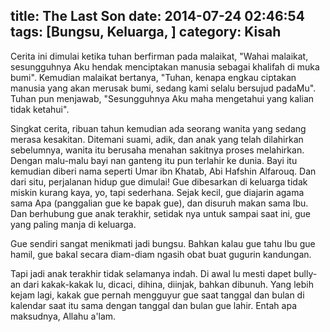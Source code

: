 title: The Last Son
date: 2014-07-24 02:46:54
tags: [Bungsu, Keluarga, ]
category: Kisah
---
Cerita ini dimulai ketika tuhan berfirman pada malaikat, "Wahai malaikat, sesungguhnya Aku hendak menciptakan manusia sebagai khalifah di muka bumi". Kemudian malaikat bertanya, "Tuhan, kenapa engkau ciptakan manusia yang akan merusak bumi, sedang kami selalu bersujud padaMu". Tuhan pun menjawab, "Sesungguhnya Aku maha mengetahui yang kalian tidak ketahui".<!-- more -->

Singkat cerita, ribuan tahun kemudian ada seorang wanita yang sedang merasa kesakitan. Ditemani suami, adik, dan anak yang telah dilahirkan sebelumnya, wanita itu berusaha menahan sakitnya proses melahirkan. Dengan malu-malu bayi nan ganteng itu pun terlahir ke dunia. Bayi itu kemudian diberi nama seperti Umar ibn Khatab, Abi Hafshin Alfarouq. Dan dari situ, perjalanan hidup gue dimulai! Gue dibesarkan di keluarga tidak miskin kurang kaya, yo, tapi sederhana. Sejak kecil, gue diajarin agama sama Apa (panggalian gue ke bapak gue), dan disuruh makan sama Ibu. Dan berhubung gue anak terakhir, setidak nya untuk sampai saat ini, gue yang paling manja di keluarga. 

Gue sendiri sangat menikmati jadi bungsu. Bahkan kalau gue tahu Ibu gue hamil, gue bakal secara diam-diam ngasih obat buat gugurin kandungan.

Tapi jadi anak terakhir tidak selamanya indah. Di awal lu mesti dapet bully-an dari kakak-kakak lu, dicaci, dihina, diinjak, bahkan dibunuh. Yang lebih kejam lagi, kakak gue pernah mengguyur gue saat tanggal dan bulan di kalendar saat itu sama dengan tanggal dan bulan gue lahir. Entah apa maksudnya, Allahu a'lam. 
